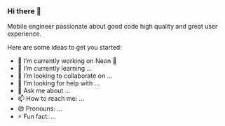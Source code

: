 ### Hi there 👋

Mobile engineer passionate about good code high quality and great user experience.

Here are some ideas to get you started:

- 🔭 I’m currently working on Neon :blue_heart:
- 🌱 I’m currently learning ...
- 👯 I’m looking to collaborate on ...
- 🤔 I’m looking for help with ...
- 💬 Ask me about ...
- 📫 How to reach me: ...
- 😄 Pronouns: ...
- ⚡ Fun fact: ...
